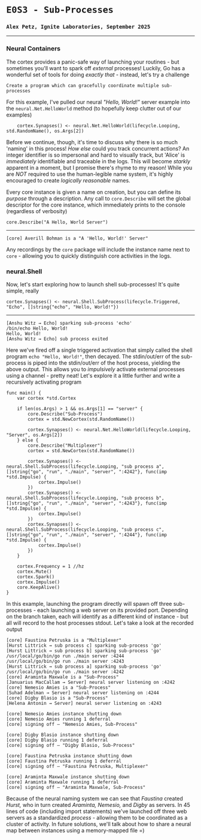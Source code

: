 # `E0S3 - Sub-Processes`
### `Alex Petz, Ignite Laboratories, September 2025`

---

### Neural Containers

The cortex provides a panic-safe way of launching your routines - but sometimes you'll
want to spark off _external_ processes!  Luckily, Go has a wonderful set of tools for doing
_exactly that_ - instead, let's try a challenge

    Create a program which can gracefully coordinate multiple sub-processes

For this example, I've pulled our neural _"Hello, World!"_ server example into the `neural.Net.HelloWorld`
method (to hopefully keep clutter out of our examples)

		cortex.Synapses() <- neural.Net.HelloWorld(lifecycle.Looping, std.RandomName(), os.Args[2])

Before we continue, though, it's time to discuss why there is so much 'naming' in this process!  _How else_ could you
track concurrent actions?  An integer identifier is so impersonal and hard to visually track, but 'Alice' is _immediately_
identifiable and traceable in the logs.  This will become _starkly_ apparent in a moment, but I promise there's rhyme
to my reason!  While you are _NOT_ required to use the human-legible name system, it's highly encouraged to create
_logically reasonable_ names.

Every core instance is given a name on creation, but you can define its _purpose_ through a description.  Any call to
`core.Describe` will set the global descriptor for the core instance, which immediately prints to the console (regardless
of verbosity)

    core.Describe("A Hello, World Server")
---
    [core] Averill Bohman is a "A 'Hello, World!' Server"

Any recordings by the `core` package will include the instance name next to `core` - allowing you to quickly distinguish
core activities in the logs.

### neural.Shell

Now, let's start exploring how to launch shell sub-processes!  It's quite simple, really

	cortex.Synapses() <- neural.Shell.SubProcess(lifecycle.Triggered, "Echo", []string{"echo", "Hello, World!"})
---
    [Anshu Witz ⇝ Echo] sparking sub-process 'echo'
    /bin/echo Hello, World!
    Hello, World!
    [Anshu Witz ⇝ Echo] sub process exited

Here we've fired off a single triggered activation that simply called the shell program `echo "Hello, World!"`, then
decayed.  The stdin/out/err of the sub-process is piped into the stdin/out/err of the host process, yielding the 
above output.  This allows you to _impulsively_ activate external processes using a channel - pretty neat!  Let's
explore it a little further and write a recursively activating program

    func main() {
        var cortex *std.Cortex
    
        if len(os.Args) > 1 && os.Args[1] == "server" {
            core.Describe("Sub-Process")
            cortex = std.NewCortex(std.RandomName())
    
            cortex.Synapses() <- neural.Net.HelloWorld(lifecycle.Looping, "Server", os.Args[2])
        } else {
            core.Describe("Multiplexer")
            cortex = std.NewCortex(std.RandomName())
    
            cortex.Synapses() <- neural.Shell.SubProcess(lifecycle.Looping, "sub process a", []string{"go", "run", "./main", "server", ":4242"}, func(imp *std.Impulse) {
                cortex.Impulse()
            })
            cortex.Synapses() <- neural.Shell.SubProcess(lifecycle.Looping, "sub process b", []string{"go", "run", "./main", "server", ":4243"}, func(imp *std.Impulse) {
                cortex.Impulse()
            })
            cortex.Synapses() <- neural.Shell.SubProcess(lifecycle.Looping, "sub process c", []string{"go", "run", "./main", "server", ":4244"}, func(imp *std.Impulse) {
                cortex.Impulse()
            })
        }
    
        cortex.Frequency = 1 //hz
        cortex.Mute()
        cortex.Spark()
        cortex.Impulse()
        core.KeepAlive()
    }

In this example, launching the program directly will spawn off three sub-processes - each launching a web server on its
provided port.  Depending on the branch taken, each will identify as a different kind of instance - but all will record
to the host processes stdout.  Let's take a look at the recorded output

    [core] Faustina Petruska is a "Multiplexer"
    [Hurst Littrick ⇝ sub process c] sparking sub-process 'go'
    [Hurst Littrick ⇝ sub process b] sparking sub-process 'go'
    /usr/local/go/bin/go run ./main server :4244
    /usr/local/go/bin/go run ./main server :4243
    [Hurst Littrick ⇝ sub process a] sparking sub-process 'go'
    /usr/local/go/bin/go run ./main server :4242
    [core] Araminta Maxwale is a "Sub-Process"
    [Januarius MacCallam ⇝ Server] neural server listening on :4242
    [core] Nemesio Amies is a "Sub-Process"
    [Suhad Adelman ⇝ Server] neural server listening on :4244
    [core] Digby Blasio is a "Sub-Process"
    [Helena Antonin ⇝ Server] neural server listening on :4243
    
    [core] Nemesio Amies instance shutting down
    [core] Nemesio Amies running 1 deferral
    [core] signing off — "Nemesio Amies, Sub-Process"
    
    [core] Digby Blasio instance shutting down
    [core] Digby Blasio running 1 deferral
    [core] signing off — "Digby Blasio, Sub-Process"
    
    [core] Faustina Petruska instance shutting down
    [core] Faustina Petruska running 1 deferral
    [core] signing off — "Faustina Petruska, Multiplexer"
    
    [core] Araminta Maxwale instance shutting down
    [core] Araminta Maxwale running 1 deferral
    [core] signing off — "Araminta Maxwale, Sub-Process"

Because of the neural naming system we can see that _Faustina_ created _Hurst,_ who in turn created _Araminta, Nemesio,_
and _Digby_ as servers.  In 45 lines of code (including import statements) we've launched off three web servers as a
standardized _process_ - allowing them to be coordinated as a cluster of activity.  In future solutions, we'll talk about
how to share a neural map between instances using a memory-mapped file =)
